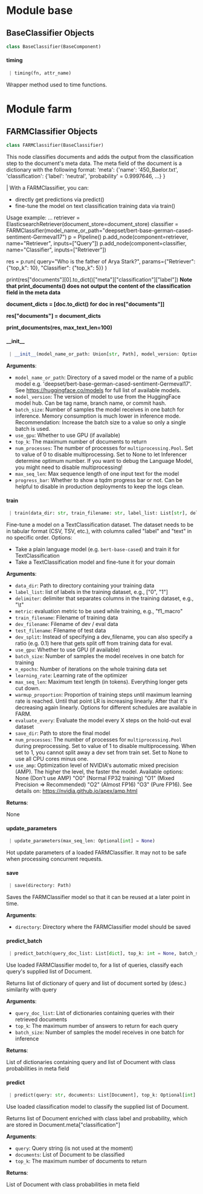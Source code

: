 <a name="base"></a>
# Module base

<a name="base.BaseClassifier"></a>
## BaseClassifier Objects

```python
class BaseClassifier(BaseComponent)
```

<a name="base.BaseClassifier.timing"></a>
#### timing

```python
 | timing(fn, attr_name)
```

Wrapper method used to time functions.

<a name="farm"></a>
# Module farm

<a name="farm.FARMClassifier"></a>
## FARMClassifier Objects

```python
class FARMClassifier(BaseClassifier)
```

This node classifies documents and adds the output from the classification step to the document's meta data.
The meta field of the document is a dictionary with the following format:
'meta': {'name': '450_Baelor.txt', 'classification': {'label': 'neutral', 'probability' = 0.9997646, ...} }

|  With a FARMClassifier, you can:
 - directly get predictions via predict()
 - fine-tune the model on text classification training data via train()

Usage example:
...
retriever = ElasticsearchRetriever(document_store=document_store)
classifier = FARMClassifier(model_name_or_path="deepset/bert-base-german-cased-sentiment-Germeval17")
p = Pipeline()
p.add_node(component=retriever, name="Retriever", inputs=["Query"])
p.add_node(component=classifier, name="Classifier", inputs=["Retriever"])

res = p.run(
    query="Who is the father of Arya Stark?",
    params={"Retriever": {"top_k": 10}, "Classifier": {"top_k": 5}}
)

print(res["documents"][0].to_dict()["meta"]["classification"]["label"])
__Note that print_documents() does not output the content of the classification field in the meta data__

__document_dicts = [doc.to_dict() for doc in res["documents"]]__

__res["documents"] = document_dicts__

__print_documents(res, max_text_len=100)__


<a name="farm.FARMClassifier.__init__"></a>
#### \_\_init\_\_

```python
 | __init__(model_name_or_path: Union[str, Path], model_version: Optional[str] = None, batch_size: int = 50, use_gpu: bool = True, top_k: int = 10, num_processes: Optional[int] = None, max_seq_len: int = 256, progress_bar: bool = True)
```

**Arguments**:

- `model_name_or_path`: Directory of a saved model or the name of a public model e.g. 'deepset/bert-base-german-cased-sentiment-Germeval17'.
See https://huggingface.co/models for full list of available models.
- `model_version`: The version of model to use from the HuggingFace model hub. Can be tag name, branch name, or commit hash.
- `batch_size`: Number of samples the model receives in one batch for inference.
                   Memory consumption is much lower in inference mode. Recommendation: Increase the batch size
                   to a value so only a single batch is used.
- `use_gpu`: Whether to use GPU (if available)
- `top_k`: The maximum number of documents to return
- `num_processes`: The number of processes for `multiprocessing.Pool`. Set to value of 0 to disable
                      multiprocessing. Set to None to let Inferencer determine optimum number. If you
                      want to debug the Language Model, you might need to disable multiprocessing!
- `max_seq_len`: Max sequence length of one input text for the model
- `progress_bar`: Whether to show a tqdm progress bar or not.
                     Can be helpful to disable in production deployments to keep the logs clean.

<a name="farm.FARMClassifier.train"></a>
#### train

```python
 | train(data_dir: str, train_filename: str, label_list: List[str], delimiter: str, metric: str, dev_filename: Optional[str] = None, test_filename: Optional[str] = None, use_gpu: Optional[bool] = None, batch_size: int = 10, n_epochs: int = 2, learning_rate: float = 1e-5, max_seq_len: Optional[int] = None, warmup_proportion: float = 0.2, dev_split: float = 0, evaluate_every: int = 300, save_dir: Optional[str] = None, num_processes: Optional[int] = None, use_amp: str = None)
```

Fine-tune a model on a TextClassification dataset.
The dataset needs to be in tabular format (CSV, TSV, etc.), with columns called "label" and "text" in no specific order.
Options:

- Take a plain language model (e.g. `bert-base-cased`) and train it for TextClassification
- Take a TextClassification model and fine-tune it for your domain

**Arguments**:

- `data_dir`: Path to directory containing your training data
- `label_list`: list of labels in the training dataset, e.g., ["0", "1"]
- `delimiter`: delimiter that separates columns in the training dataset, e.g., "\t"
- `metric`: evaluation metric to be used while training, e.g., "f1_macro"
- `train_filename`: Filename of training data
- `dev_filename`: Filename of dev / eval data
- `test_filename`: Filename of test data
- `dev_split`: Instead of specifying a dev_filename, you can also specify a ratio (e.g. 0.1) here
                  that gets split off from training data for eval.
- `use_gpu`: Whether to use GPU (if available)
- `batch_size`: Number of samples the model receives in one batch for training
- `n_epochs`: Number of iterations on the whole training data set
- `learning_rate`: Learning rate of the optimizer
- `max_seq_len`: Maximum text length (in tokens). Everything longer gets cut down.
- `warmup_proportion`: Proportion of training steps until maximum learning rate is reached.
                          Until that point LR is increasing linearly. After that it's decreasing again linearly.
                          Options for different schedules are available in FARM.
- `evaluate_every`: Evaluate the model every X steps on the hold-out eval dataset
- `save_dir`: Path to store the final model
- `num_processes`: The number of processes for `multiprocessing.Pool` during preprocessing.
                      Set to value of 1 to disable multiprocessing. When set to 1, you cannot split away a dev set from train set.
                      Set to None to use all CPU cores minus one.
- `use_amp`: Optimization level of NVIDIA's automatic mixed precision (AMP). The higher the level, the faster the model.
                Available options:
                None (Don't use AMP)
                "O0" (Normal FP32 training)
                "O1" (Mixed Precision => Recommended)
                "O2" (Almost FP16)
                "O3" (Pure FP16).
                See details on: https://nvidia.github.io/apex/amp.html

**Returns**:

None

<a name="farm.FARMClassifier.update_parameters"></a>
#### update\_parameters

```python
 | update_parameters(max_seq_len: Optional[int] = None)
```

Hot update parameters of a loaded FARMClassifier. It may not to be safe when processing concurrent requests.

<a name="farm.FARMClassifier.save"></a>
#### save

```python
 | save(directory: Path)
```

Saves the FARMClassifier model so that it can be reused at a later point in time.

**Arguments**:

- `directory`: Directory where the FARMClassifier model should be saved

<a name="farm.FARMClassifier.predict_batch"></a>
#### predict\_batch

```python
 | predict_batch(query_doc_list: List[dict], top_k: int = None, batch_size: int = None)
```

Use loaded FARMClassifier model to, for a list of queries, classify each query's supplied list of Document.

Returns list of dictionary of query and list of document sorted by (desc.) similarity with query

**Arguments**:

- `query_doc_list`: List of dictionaries containing queries with their retrieved documents
- `top_k`: The maximum number of answers to return for each query
- `batch_size`: Number of samples the model receives in one batch for inference

**Returns**:

List of dictionaries containing query and list of Document with class probabilities in meta field

<a name="farm.FARMClassifier.predict"></a>
#### predict

```python
 | predict(query: str, documents: List[Document], top_k: Optional[int] = None) -> List[Document]
```

Use loaded classification model to classify the supplied list of Document.

Returns list of Document enriched with class label and probability, which are stored in Document.meta["classification"]

**Arguments**:

- `query`: Query string (is not used at the moment)
- `documents`: List of Document to be classified
- `top_k`: The maximum number of documents to return

**Returns**:

List of Document with class probabilities in meta field

